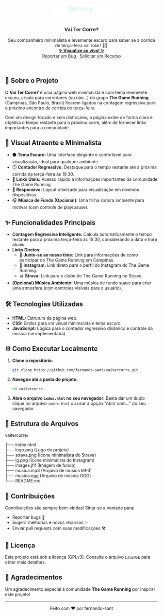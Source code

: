 <p align="center">
  <a href="#">
    <img src="logo_remove.png" alt="Logo do Projeto" width="200">
  </a>

  <h3 align="center">Vai Ter Corre?</h3>

  <p align="center">
    Seu companheiro minimalista e levemente escuro para saber se a corrida de terça-feira vai rolar! 🏃💨
    <br>
    <a href="https://fernando-sant.github.io/vaitercorre/" target="_blank">
      <strong>✨ Visualize ao vivo! ✨</strong>
    </a>
    <br>
    <a href="https://github.com/fernando-sant/vaitercorre/issues" target="_blank">
      Reportar um Bug
    </a>
    ·
    <a href="https://github.com/fernando-sant/vaitercorre/pulls" target="_blank">
      Solicitar um Recurso
    </a>
  </p>
</p>

<br>

## 🚀 Sobre o Projeto

O **Vai Ter Corre?** é uma página web minimalista e com tema levemente escuro, criada para corredores (ou não...) do grupo **The Game Running** (Campinas, São Paulo, Brasil) ficarem ligados na contagem regressiva para o próximo encontro de corrida de terça-feira.

Com um design focado e sem distrações, a página exibe de forma clara e objetiva o tempo restante para o próximo corre, além de fornecer links importantes para a comunidade.

## 🎨 Visual Atraente e Minimalista

* ⚫ **Tema Escuro:** Uma interface elegante e confortável para visualização, ideal para qualquer ambiente.
* ⏱️ **Contador Regressivo:** Destaque para o tempo restante até a próxima corrida de terça-feira às 19:30.
* 🔗 **Links Úteis:** Acesso rápido a informações importantes da comunidade The Game Running.
* 📱 **Responsivo:** Layout otimizado para visualização em diversos dispositivos.
* 🎧 **Música de Fundo (Opcional):** Uma trilha sonora ambiente para motivar (com controle de play/pause).

## ✨ Funcionalidades Principais

* **Contagem Regressiva Inteligente:** Calcula automaticamente o tempo restante para a próxima terça-feira às 19:30, considerando a data e hora atuais.
* **Links Diretos:**
    * 🔗 **Junte-se ao nosso time:** Link para informações de como participar do The Game Running em Campinas.
    * 📸 **Instagram:** Link direto para o perfil do Instagram do The Game Running.
    * 📊 **Strava:** Link para o clube do The Game Running no Strava.
* **(Opcional) Música Ambiente:** Uma música de fundo suave para criar uma atmosfera (com controles visíveis para o usuário).

## 🛠️ Tecnologias Utilizadas

* **HTML:** Estrutura da página web.
* **CSS:** Estilos para um visual minimalista e tema escuro.
* **JavaScript:** Lógica para o contador regressivo dinâmico e controle da música (se implementada).

## ⚙️ Como Executar Localmente

1. **Clone o repositório:**
    ```bash
    git clone https://github.com/fernando-sant/vaitercorre.git
    ```
2.  **Navegue até a pasta do projeto:**
    ```bash
    cd vaitercorre
    ```

3.  **Abra o arquivo `index.html` no seu navegador:**
    Basta dar um duplo clique no arquivo `index.html` ou usar a opção "Abrir com..." do seu navegador.

## 📂 Estrutura de Arquivos

vaitercorre/

├── index.html  
├── logo.png         (Logo do projeto)  
├── strava.png       (Ícone minimalista do Strava)  
├── ig.png           (Ícone minimalista do Instagram)  
├── images.jfif      (Imagem de fundo)  
├── musica.mp3       (Arquivo de música MP3)  
├── musica.ogg       (Arquivo de música OGG)  
└── README.md  

## 🤝 Contribuições

Contribuições são sempre bem-vindas! Sinta-se à vontade para:

* Reportar bugs 🐛
* Sugerir melhorias e novos recursos ✨
* Enviar pull requests com suas modificações 🛠️

## 📄 Licença

Este projeto está sob a licença [GPLv3]. Consulte o arquivo `LICENSE` para obter mais detalhes.

## 🙏 Agradecimentos

Um agradecimento especial à comunidade **The Game Running** por inspirar este projeto!

---

<p align="center">
  Feito com ❤️ por fernando-sant
</p>
